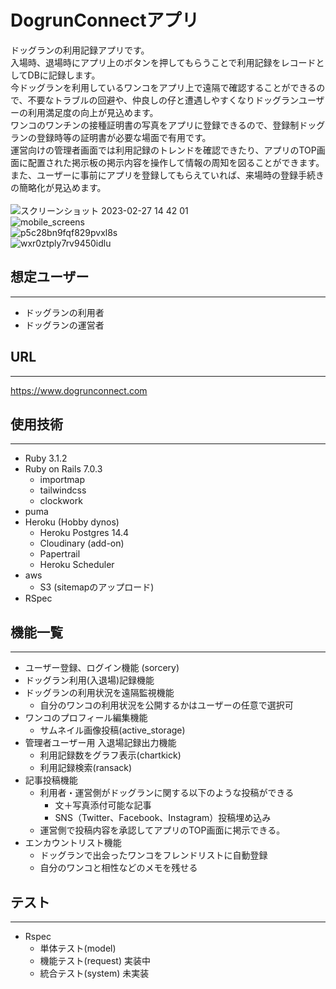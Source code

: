 # DogrunConnectアプリ
ドッグランの利用記録アプリです。<br>
入場時、退場時にアプリ上のボタンを押してもらうことで利用記録をレコードとしてDBに記録します。<br>
今ドッグランを利用しているワンコをアプリ上で遠隔で確認することができるので、不要なトラブルの回避や、仲良しの仔と遭遇しやすくなりドッグランユーザーの利用満足度の向上が見込めます。<br>
ワンコのワンチンの接種証明書の写真をアプリに登録できるので、登録制ドッグランの登録時等の証明書が必要な場面で有用です。<br>
運営向けの管理者画面では利用記録のトレンドを確認できたり、アプリのTOP画面に配置された掲示板の掲示内容を操作して情報の周知を図ることができます。<br>
また、ユーザーに事前にアプリを登録してもらえていれば、来場時の登録手続きの簡略化が見込めます。<br>
<br>
![スクリーンショット 2023-02-27 14 42 01](https://user-images.githubusercontent.com/85489708/221483750-98e70dda-d0b6-4b3b-9ee6-7ff667281d58.JPG)
<br>
![mobile_screens](https://user-images.githubusercontent.com/85489708/221483864-73a14844-921c-4b20-a4dc-8c54872e1681.jpeg)
<br>
![p5c28bn9fqf829pvxl8s](https://user-images.githubusercontent.com/85489708/221483978-414a50d6-ff9a-47e5-811d-a09480c4ab7b.jpg)
<br>
![wxr0ztply7rv9450idlu](https://user-images.githubusercontent.com/85489708/221484023-1cac1d69-4f65-4ac3-84eb-6a398206fd3e.jpg)
<br>

## 想定ユーザー
---
- ドッグランの利用者
- ドッグランの運営者

## URL
---
https://www.dogrunconnect.com

## 使用技術 
--- 
- Ruby 3.1.2
- Ruby on Rails 7.0.3
  - importmap
  - tailwindcss
  - clockwork
- puma
- Heroku (Hobby dynos)
  - Heroku Postgres 14.4
  - Cloudinary (add-on)
  - Papertrail
  - Heroku Scheduler
- aws
  - S3 (sitemapのアップロード)
- RSpec

## 機能一覧
---
- ユーザー登録、ログイン機能 (sorcery)
- ドッグラン利用(入退場)記録機能
- ドッグランの利用状況を遠隔監視機能
  - 自分のワンコの利用状況を公開するかはユーザーの任意で選択可
- ワンコのプロフィール編集機能
  - サムネイル画像投稿(active_storage)
- 管理者ユーザー用 入退場記録出力機能
  - 利用記録数をグラフ表示(chartkick)
  - 利用記録検索(ransack)
- 記事投稿機能
  - 利用者・運営側がドッグランに関する以下のような投稿ができる
    - 文＋写真添付可能な記事
    - SNS（Twitter、Facebook、Instagram）投稿埋め込み
  - 運営側で投稿内容を承認してアプリのTOP画面に掲示できる。
- エンカウントリスト機能
  - ドッグランで出会ったワンコをフレンドリストに自動登録
  - 自分のワンコと相性などのメモを残せる

## テスト
---
- Rspec
  - 単体テスト(model) 
  - 機能テスト(request) 実装中
  - 統合テスト(system) 未実装
